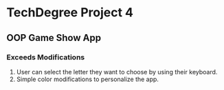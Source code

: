 # TechDegree Project 4

## OOP Game Show App

### Exceeds Modifications
1. User can select the letter they want to choose by using their keyboard. 
2. Simple color modifications to personalize the app.
